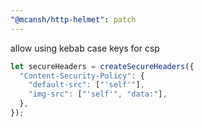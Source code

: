 ```yaml
---
"@mcansh/http-helmet": patch
---
```


allow using kebab case keys for csp

```js
let secureHeaders = createSecureHeaders({
  "Content-Security-Policy": {
    "default-src": ["'self'"],
    "img-src": ["'self'", "data:"],
  },
});
```
